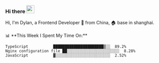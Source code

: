 ### Hi there <img src="https://media.giphy.com/media/hvRJCLFzcasrR4ia7z/giphy.gif" width="25px">

<!-- ![visitors](https://visitor-badge.glitch.me/badge?page_id=dislfyer.dislfyer) --!>

Hi, I'm Dylan, a Frontend Developer 🚀 from China, 🏠 base in shanghai.
<br/>
<br/>

📊 **This Week I Spent My Time On:**


<!--START_SECTION:waka-->

```text
TypeScript           ██████████████████████▒░░  89.2%
Nginx configuration file ██░░░░░░░░░░░░░░░░░░░░░░░  8.28%
JavaScript           ▓░░░░░░░░░░░░░░░░░░░░░░░░  2.52%
```

<!--END_SECTION:waka-->

<!--
**About Me:**
 -->
